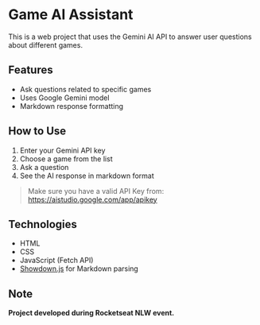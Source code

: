 # Game AI Assistant

This is a web project that uses the Gemini AI API to answer user questions about different games.

## Features

- Ask questions related to specific games
- Uses Google Gemini model
- Markdown response formatting

## How to Use

1. Enter your Gemini API key
2. Choose a game from the list
3. Ask a question
4. See the AI response in markdown format

> Make sure you have a valid API Key from: https://aistudio.google.com/app/apikey

## Technologies

- HTML
- CSS
- JavaScript (Fetch API)
- [Showdown.js](https://github.com/showdownjs/showdown) for Markdown parsing

## Note

**Project developed during Rocketseat NLW event.**
